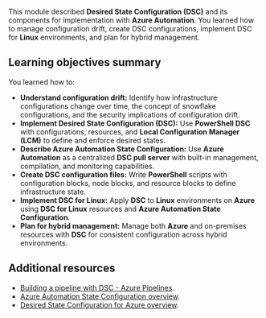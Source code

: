 This module described **Desired State Configuration (DSC)** and its components for implementation with **Azure Automation**. You learned how to manage configuration drift, create DSC configurations, implement DSC for **Linux** environments, and plan for hybrid management.

## Learning objectives summary

You learned how to:

- **Understand configuration drift:** Identify how infrastructure configurations change over time, the concept of snowflake configurations, and the security implications of configuration drift.
- **Implement Desired State Configuration (DSC):** Use **PowerShell DSC** with configurations, resources, and **Local Configuration Manager (LCM)** to define and enforce desired states.
- **Describe Azure Automation State Configuration:** Use **Azure Automation** as a centralized **DSC pull server** with built-in management, compilation, and monitoring capabilities.
- **Create DSC configuration files:** Write **PowerShell** scripts with configuration blocks, node blocks, and resource blocks to define infrastructure state.
- **Implement DSC for Linux:** Apply **DSC** to **Linux** environments on **Azure** using **DSC for Linux** resources and **Azure Automation State Configuration**.
- **Plan for hybrid management:** Manage both **Azure** and on-premises resources with **DSC** for consistent configuration across hybrid environments.

## Additional resources

- [Building a pipeline with DSC - Azure Pipelines](/azure/devops/pipelines/release/dsc-cicd).
- [Azure Automation State Configuration overview](/azure/automation/automation-dsc-overview).
- [Desired State Configuration for Azure overview](/azure/virtual-machines/extensions/dsc-overview).

